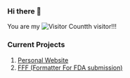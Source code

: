 ### Hi there 👋

You are my ![Visitor Count](https://profile-counter.glitch.me/BinL233/count.svg)th visitor!!!

### Current Projects
1. [Personal Website](https://www.binLtools.com)
2. [FFF (Formatter For FDA submission)](https://www.binltools.com/article/documentation/FFF)
